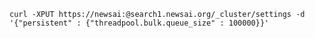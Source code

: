 `curl -XPUT https://newsai:@search1.newsai.org/_cluster/settings -d '{"persistent" : {"threadpool.bulk.queue_size" : 100000}}'`
